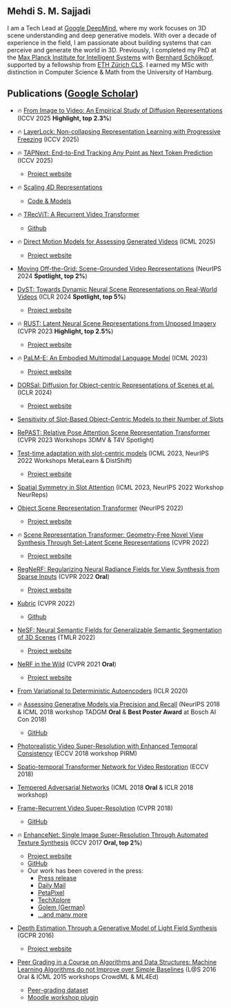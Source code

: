 <!-- ## Mehdi S. M. Sajjadi -->

## Mehdi S. M. Sajjadi

I am a Tech Lead at [Google DeepMind](https://deepmind.google/), where my work focuses on 3D scene understanding and deep generative models. With over a decade of experience in the field, I am passionate about building systems that can perceive and generate the world in 3D. Previously, I completed my PhD at the [Max Planck Institute for Intelligent Systems](https://is.mpg.de/) with [Bernhard Schölkopf](https://is.mpg.de/~bs), supported by a fellowship from [ETH Zürich CLS](https://learning-systems.org/). I earned my MSc with distinction in Computer Science & Math from the University of Hamburg.

## Publications (<a href="https://scholar.google.com/citations?hl=de&user=rHF25YEAAAAJ" target="_blank" rel="noopener noreferrer">Google Scholar</a>)

- 🔥 <a href="https://arxiv.org/abs/2502.07001" target="_blank" rel="noopener noreferrer">From Image to Video: An Empirical Study of Diffusion Representations</a> (ICCV 2025 **Highlight, top 2.3%**)

- 🔥 <a href="https://arxiv.org/abs/2509.10156" target="_blank" rel="noopener noreferrer">LayerLock: Non-collapsing Representation Learning with Progressive Freezing</a> (ICCV 2025)

- 🔥 <a href="https://arxiv.org/abs/2504.05579" target="_blank" rel="noopener noreferrer">TAPNext: End-to-End Tracking Any Point as Next Token Prediction</a> (ICCV 2025)
  - <a href="https://tap-next.github.io/" target="_blank" rel="noopener noreferrer">Project website</a>

- 🔥 <a href="https://arxiv.org/abs/2412.15212" target="_blank" rel="noopener noreferrer">Scaling 4D Representations</a>
  - <a href="https://github.com/google-deepmind/representations4d" target="_blank" rel="noopener noreferrer">Code & Models</a>

- 🔥 <a href="https://arxiv.org/abs/2412.14294" target="_blank" rel="noopener noreferrer">TRecViT: A Recurrent Video Transformer </a>
  - <a href="https://github.com/google-deepmind/trecvit" target="_blank" rel="noopener noreferrer">Github</a>

- 🔥 <a href="https://arxiv.org/abs/2505.00209" target="_blank" rel="noopener noreferrer">Direct Motion Models for Assessing Generated Videos</a> (ICML 2025)
  - <a href="https://trajan-paper.github.io/" target="_blank" rel="noopener noreferrer">Project website</a>

- <a href="https://arxiv.org/abs/2411.05927" target="_blank" rel="noopener noreferrer">Moving Off-the-Grid: Scene-Grounded Video Representations</a> (NeurIPS 2024 **Spotlight, top 2%**)

- <a href="https://arxiv.org/abs/2310.06020" target="_blank" rel="noopener noreferrer">DyST: Towards Dynamic Neural Scene Representations on Real-World Videos</a> (ICLR 2024 **Spotlight, top 5%**)
  - <a href="https://dyst-paper.github.io/" target="_blank" rel="noopener noreferrer">Project website</a>

- 🔥 <a href="https://arxiv.org/abs/2211.14306" target="_blank" rel="noopener noreferrer">RUST: Latent Neural Scene Representations from Unposed Imagery</a> (CVPR 2023 **Highlight, top 2.5%**)
  - <a href="https://rust-paper.github.io/" target="_blank" rel="noopener noreferrer">Project website</a>

- 🔥 <a href="https://arxiv.org/abs/2303.03378" target="_blank" rel="noopener noreferrer">PaLM-E: An Embodied Multimodal Language Model</a> (ICML 2023)
  - <a href="https://palm-e.github.io/" target="_blank" rel="noopener noreferrer">Project website</a>

- <a href="https://arxiv.org/abs/2306.08068" target="_blank" rel="noopener noreferrer">DORSal: Diffusion for Object-centric Representations of Scenes et al.</a> (ICLR 2024)
  - <a href="https://www.sjoerdvansteenkiste.com/dorsal/" target="_blank" rel="noopener noreferrer">Project website</a>

- <a href="https://arxiv.org/abs/2305.18890" target="_blank" rel="noopener noreferrer">Sensitivity of Slot-Based Object-Centric Models to their Number of Slots</a>

- <a href="https://arxiv.org/abs/2304.00947" target="_blank" rel="noopener noreferrer">RePAST: Relative Pose Attention Scene Representation Transformer</a> (CVPR 2023 Workshops 3DMV & T4V Spotlight)

- <a href="https://arxiv.org/abs/2203.11194" target="_blank" rel="noopener noreferrer">Test-time adaptation with slot-centric models</a> (ICML 2023, NeurIPS 2022 Workshops MetaLearn & DistShift)
  - <a href="https://mihirp1998.github.io/project_pages/slottta" target="_blank" rel="noopener noreferrer">Project website</a>

- <a href="https://openreview.net/forum?id=nk_nSogsrZL" target="_blank" rel="noopener noreferrer">Spatial Symmetry in Slot Attention</a> (ICML 2023, NeurIPS 2022 Workshop NeurReps)

- <a href="https://arxiv.org/abs/2206.06922v1" target="_blank" rel="noopener noreferrer">Object Scene Representation Transformer</a> (NeurIPS 2022)
  - <a href="https://osrt-paper.github.io/" target="_blank" rel="noopener noreferrer">Project website</a>

- 🔥 <a href="https://arxiv.org/abs/2111.13152" target="_blank" rel="noopener noreferrer">Scene Representation Transformer: Geometry-Free Novel View Synthesis Through Set-Latent Scene Representations</a> (CVPR 2022)
  - <a href="https://srt-paper.github.io/" target="_blank" rel="noopener noreferrer">Project website</a>

- <a href="https://arxiv.org/abs/2112.00724" target="_blank" rel="noopener noreferrer">RegNeRF: Regularizing Neural Radiance Fields for View Synthesis from Sparse Inputs</a> (CVPR 2022 **Oral**)
  - <a href="https://m-niemeyer.github.io/regnerf/index.html" target="_blank" rel="noopener noreferrer">Project website</a>

- <a href="https://arxiv.org/abs/2203.03570" target="_blank" rel="noopener noreferrer">Kubric</a> (CVPR 2022)
  - <a href="https://github.com/google-research/kubric" target="_blank" rel="noopener noreferrer">Github</a>

- <a href="https://arxiv.org/abs/2111.13260" target="_blank" rel="noopener noreferrer">NeSF: Neural Semantic Fields for Generalizable Semantic Segmentation of 3D Scenes</a> (TMLR 2022)
  - <a href="https://nesf3d.github.io/" target="_blank" rel="noopener noreferrer">Project website</a>

- <a href="https://arxiv.org/abs/2008.02268" target="_blank" rel="noopener noreferrer">NeRF in the Wild</a> (CVPR 2021 **Oral**)
  - <a href="https://nerf-w.github.io/" target="_blank" rel="noopener noreferrer">Project website</a>

- <a href="https://arxiv.org/abs/1903.12436" target="_blank" rel="noopener noreferrer">From Variational to Deterministic Autoencoders</a> (ICLR 2020)

- 🔥 <a href="https://arxiv.org/abs/1806.00035" target="_blank" rel="noopener noreferrer">Assessing Generative Models via Precision and Recall</a> (NeurIPS 2018 & ICML 2018 workshop TADGM **Oral** & **Best Poster Award** at Bosch AI Con 2018)
  - <a href="https://github.com/msmsajjadi/precision-recall-distributions" target="_blank" rel="noopener noreferrer">GitHub</a>

- <a href="https://arxiv.org/abs/1807.07930" target="_blank" rel="noopener noreferrer">Photorealistic Video Super-Resolution with Enhanced Temporal Consistency</a> (ECCV 2018 workshop PIRM)

- <a href="https://openaccess.thecvf.com/content_ECCV_2018/html/Tae_Hyun_Kim_Spatio-temporal_Transformer_Network_ECCV_2018_paper.html" target="_blank" rel="noopener noreferrer">Spatio-temporal Transformer Network for Video Restoration</a> (ECCV 2018)

- <a href="https://arxiv.org/abs/1802.04374" target="_blank" rel="noopener noreferrer">Tempered Adversarial Networks</a> (ICML 2018 **Oral** & ICLR 2018 workshop)

- <a href="https://arxiv.org/abs/1801.04590" target="_blank" rel="noopener noreferrer">Frame-Recurrent Video Super-Resolution</a> (CVPR 2018)
  - <a href="https://github.com/msmsajjadi/frvsr" target="_blank" rel="noopener noreferrer">GitHub</a>

- 🔥 <a href="https://arxiv.org/abs/1612.07919" target="_blank" rel="noopener noreferrer">EnhanceNet: Single Image Super-Resolution Through Automated Texture Synthesis</a> (ICCV 2017 **Oral, top 2%**)
  - <a href="https://webdav.tuebingen.mpg.de/pixel/enhancenet/" target="_blank" rel="noopener noreferrer">Project website</a>
  - <a href="https://github.com/msmsajjadi/EnhanceNet-Code" target="_blank" rel="noopener noreferrer">GitHub</a>
  - Our work has been covered in the press:
    - <a href="https://ei.is.tuebingen.mpg.de/news/from-small-to-not-so-pixel-perfect-large" target="_blank" rel="noopener noreferrer">Press release</a>
    - <a href="https://www.dailymail.co.uk/sciencetech/article-5056501/Blade-Runner-AI-make-grainy-images-razor-sharp.html#" target="_blank" rel="noopener noreferrer">Daily Mail</a>
    - <a href="https://petapixel.com/2017/11/01/photo-enhancement-starting-get-crazy/" target="_blank" rel="noopener noreferrer">PetaPixel</a>
    - <a href="https://techxplore.com/news/2017-10-small-pixel-perfect-large.html" target="_blank" rel="noopener noreferrer">TechXplore</a>
    - <a href="https://www.golem.de/news/forschung-maschinelles-lernsystem-verbessert-aufloesung-von-bildern-1710-130864.html" target="_blank" rel="noopener noreferrer">Golem (German)</a>
    - <a href="https://www.google.com/search?q=EnhanceNet&tbm=nws" target="_blank" rel="noopener noreferrer">...and many more</a>

- <a href="https://ei.is.tuebingen.mpg.de/publications/sajkohschhir16" target="_blank" rel="noopener noreferrer">Depth Estimation Through a Generative Model of Light Field Synthesis</a> (GCPR 2016)
  - <a href="https://webdav.tue.mpg.de/pixel/lightfield_depth_estimation/" target="_blank" rel="noopener noreferrer">Project website</a>

- <a href="https://ei.is.tuebingen.mpg.de/publications/sajalalux16" target="_blank" rel="noopener noreferrer">Peer Grading in a Course on Algorithms and Data Structures: Machine Learning Algorithms do not Improve over Simple Baselines</a> (L@S 2016 Oral & ICML 2015 workshops CrowdML & ML4Ed)
  - <a href="https://www.tml.cs.uni-tuebingen.de/team/luxburg/code_and_data/peer_grading_data_request.php" target="_blank" rel="noopener noreferrer">Peer-grading dataset</a>
  - <a href="https://github.com/mortezaaa/moodle-activity_workshopplus" target="_blank" rel="noopener noreferrer">Moodle workshop plugin</a>

